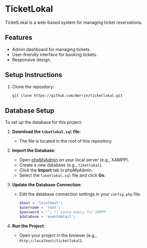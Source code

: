 # TicketLokal

TicketLokal is a web-based system for managing ticket reservations.

## Features
- Admin dashboard for managing tickets.
- User-friendly interface for booking tickets.
- Responsive design.

## Setup Instructions
1. Clone the repository:
   ```bash
   git clone https://github.com/Amrrzn/ticketlokal.git

## Database Setup

To set up the database for this project:

1. **Download the `tiketlokal.sql` file**:
   - The file is located in the root of this repository.

2. **Import the Database**:
   - Open [phpMyAdmin](http://localhost/phpmyadmin) on your local server (e.g., XAMPP).
   - Create a new database (e.g., `tiketlokal`).
   - Click the **Import** tab in phpMyAdmin.
   - Select the `tiketlokal.sql` file and click **Go**.

3. **Update the Database Connection**:
   - Edit the database connection settings in your `config.php` file:
     ```php
     $host = 'localhost';
     $username = 'root';
     $password = ''; // Leave empty for XAMPP
     $database = 'eventdetail';
     ```
4. **Run the Project**:
   - Open your project in the browser (e.g., `http://localhost/ticketlokal`).
